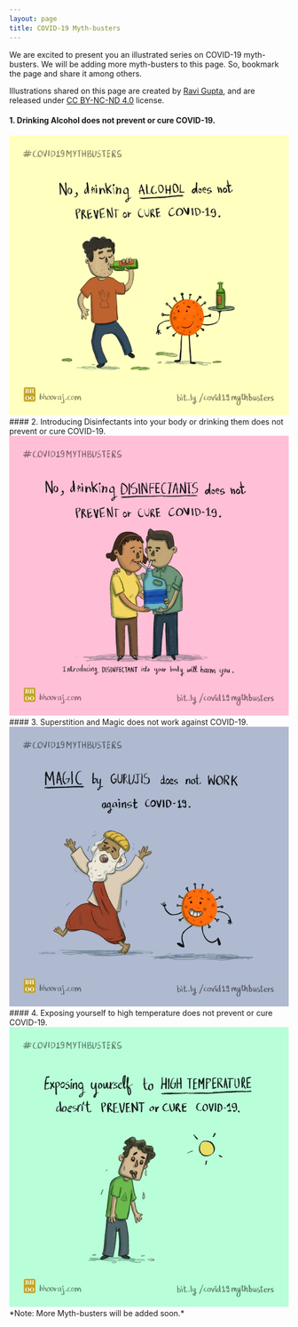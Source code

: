 ```yaml
---
layout: page
title: COVID-19 Myth-busters
---
```

We are excited to present you an illustrated series on COVID-19 myth-busters. We will be adding more myth-busters to this page. So, bookmark the page and share it among others.

Illustrations shared on this page are created by [Ravi Gupta](https://www.ravigupta.me/), and are released under [CC BY-NC-ND 4.0](https://creativecommons.org/licenses/by-nc-nd/4.0/) license.

#### 1. Drinking Alcohol does not prevent or cure COVID-19.
<img src="/public/images/covid19mythbusters/CovidMythBusters_Alcohol.jpg" alt="Illustration on COVID-19 myth about alcohol.">
<br>
#### 2. Introducing Disinfectants into your body or drinking them does not prevent or cure COVID-19.
<img src="/public/images/covid19mythbusters/CovidMythBusters_Disinfectants.jpg" alt="Illustration on COVID-19 myth about Disinfectants.">
<br>
#### 3. Superstition and Magic does not work against COVID-19.
<img src="/public/images/covid19mythbusters/CovidMythBusters_Gurujis.jpg" alt="Illustration on COVID-19 myth about Magic and Superstition.">
<br>
#### 4. Exposing yourself to high temperature does not prevent or cure COVID-19.
<img src="/public/images/covid19mythbusters/CovidMythBusters_Sun.jpg" alt="Illustration on COVID-19 myth about High Temperatures.">
*Note: More Myth-busters will be added soon.*
